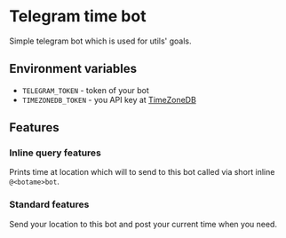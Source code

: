 # Telegram time bot

Simple telegram bot which is used for utils' goals.

## Environment variables

- `TELEGRAM_TOKEN` - token of your bot
- `TIMEZONEDB_TOKEN` - you API key at [TimeZoneDB][1]

## Features

### Inline query features
Prints time at location which will to send to this bot called via short inline `@<botame>bot`.


### Standard features
Send your location to this bot and post your current time when you need.



[1]: https://timezonedb.com
